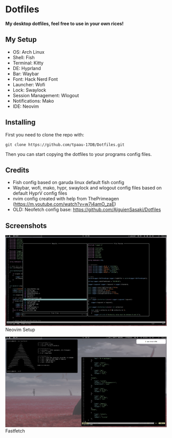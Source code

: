 # Dotfiles

**My desktop dotfiles, feel free to use in your own rices!**


## My Setup

* OS: Arch Linux
* Shell: Fish
* Terminal: Kitty
* DE: Hyprland
* Bar: Waybar
* Font: Hack Nerd Font
* Launcher: Wofi
* Lock: Swaylock
* Session Management: Wlogout
* Notifications: Mako
* IDE: Neovim


## Installing

First you need to clone the repo with:
```
git clone https://github.com/tpaau-17DB/Dotfiles.git
```

Then you can start copying the dotfiles to your programs config files.


## Credits

* Fish config based on garuda linux default fish config
* Waybar, wofi, mako, hypr, swaylock and wlogout config files based on default HyprV config files
* nvim config created with help from ThePrimeagen (https://m.youtube.com/watch?v=w7i4amO_zaE)
* OLD: Neofetch config base: https://github.com/AlguienSasaki/Dotfiles

## Screenshots

![Coding Setup](https://github.com/tpaau-17DB/Dotfiles/blob/main/screenshots/nvim-setup.png?raw=true)
Neovim Setup


![Fastfetch](https://github.com/tpaau-17DB/Dotfiles/blob/main/screenshots/fastfetch-config.png?raw=true)
Fastfetch
